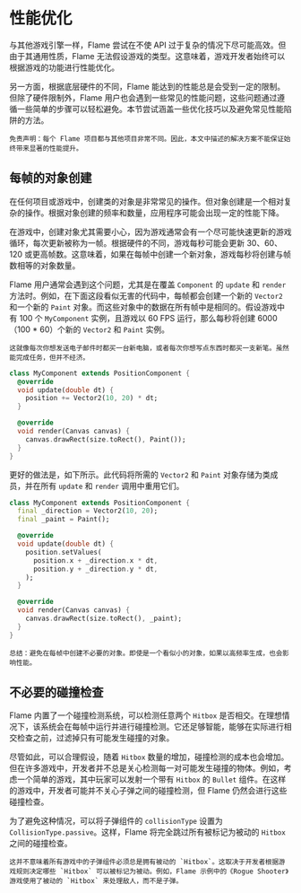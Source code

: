 # 性能优化

与其他游戏引擎一样，Flame 尝试在不使 API 过于复杂的情况下尽可能高效。但由于其通用性质，Flame 无法假设游戏的类型。这意味着，游戏开发者始终可以根据游戏的功能进行性能优化。

另一方面，根据底层硬件的不同，Flame 能达到的性能总是会受到一定的限制。但除了硬件限制外，Flame 用户也会遇到一些常见的性能问题，这些问题通过遵循一些简单的步骤可以轻松避免。本节尝试涵盖一些优化技巧以及避免常见性能陷阱的方法。

```{note}
免责声明：每个 Flame 项目都与其他项目非常不同。因此，本文中描述的解决方案不能保证始终带来显著的性能提升。
```

## 每帧的对象创建

在任何项目或游戏中，创建类的对象是非常常见的操作。但对象创建是一个相对复杂的操作。根据对象创建的频率和数量，应用程序可能会出现一定的性能下降。

在游戏中，创建对象尤其需要小心，因为游戏通常会有一个尽可能快速更新的游戏循环，每次更新被称为一帧。根据硬件的不同，游戏每秒可能会更新 30、60、120 或更高帧数。这意味着，如果在每帧中创建一个新对象，游戏每秒将创建与帧数相等的对象数量。

Flame 用户通常会遇到这个问题，尤其是在覆盖 `Component` 的 `update` 和 `render` 方法时。例如，在下面这段看似无害的代码中，每帧都会创建一个新的 `Vector2` 和一个新的 `Paint` 对象。而这些对象中的数据在所有帧中是相同的。假设游戏中有 100 个 `MyComponent` 实例，且游戏以 60 FPS 运行，那么每秒将创建 6000（100 * 60）个新的 `Vector2` 和 `Paint` 实例。

```{note}
这就像每次你想发送电子邮件时都买一台新电脑，或者每次你想写点东西时都买一支新笔。虽然能完成任务，但并不经济。
```

```dart
class MyComponent extends PositionComponent {
  @override
  void update(double dt) {
    position += Vector2(10, 20) * dt;
  }

  @override
  void render(Canvas canvas) {
    canvas.drawRect(size.toRect(), Paint());
  }
}
```

更好的做法是，如下所示。此代码将所需的 `Vector2` 和 `Paint` 对象存储为类成员，并在所有 `update` 和 `render` 调用中重用它们。

```dart
class MyComponent extends PositionComponent {
  final _direction = Vector2(10, 20);
  final _paint = Paint();

  @override
  void update(double dt) {
    position.setValues(
      position.x + _direction.x * dt, 
      position.y + _direction.y * dt,
    );
  }

  @override
  void render(Canvas canvas) {
    canvas.drawRect(size.toRect(), _paint);
  }
}
```

```{note}
总结：避免在每帧中创建不必要的对象。即使是一个看似小的对象，如果以高频率生成，也会影响性能。
```

## 不必要的碰撞检查

Flame 内置了一个碰撞检测系统，可以检测任意两个 `Hitbox` 是否相交。在理想情况下，该系统会在每帧中运行并进行碰撞检测。它还足够智能，能够在实际进行相交检查之前，过滤掉只有可能发生碰撞的对象。

尽管如此，可以合理假设，随着 `Hitbox` 数量的增加，碰撞检测的成本也会增加。但在许多游戏中，开发者并不总是关心检测每一对可能发生碰撞的物体。例如，考虑一个简单的游戏，其中玩家可以发射一个带有 `Hitbox` 的 `Bullet` 组件。在这样的游戏中，开发者可能并不关心子弹之间的碰撞检测，但 Flame 仍然会进行这些碰撞检查。

为了避免这种情况，可以将子弹组件的 `collisionType` 设置为 `CollisionType.passive`。这样，Flame 将完全跳过所有被标记为被动的 `Hitbox` 之间的碰撞检查。

```{note}
这并不意味着所有游戏中的子弹组件必须总是拥有被动的 `Hitbox`。这取决于开发者根据游戏规则决定哪些 `Hitbox` 可以被标记为被动。例如，Flame 示例中的《Rogue Shooter》游戏使用了被动的 `Hitbox` 来处理敌人，而不是子弹。
```